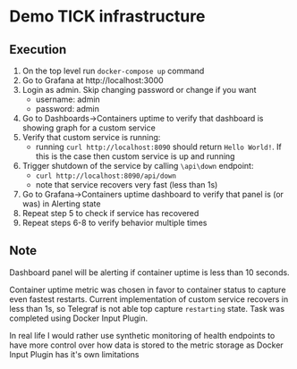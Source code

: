 # Demo TICK infrastructure 

## Execution

1. On the top level run `docker-compose up` command
2. Go to Grafana at http://localhost:3000
3. Login as admin. Skip changing password or change if you want
    - username: admin
    - password: admin
4. Go to Dashboards->Containers uptime to verify that dashboard is showing graph for a custom service
5. Verify that custom service is running:
    - running `curl http://localhost:8090` should return `Hello World!`. If this is the case then custom service is up and running
6. Trigger shutdown of the service by calling `\api\down` endpoint:
    - `curl http://localhost:8090/api/down`
    - note that service recovers very fast (less than 1s)
7. Go to Grafana->Containers uptime dashboard to verify that panel is (or was) in Alerting state
8. Repeat step 5 to check if service has recovered
9. Repeat steps 6-8 to verify behavior multiple times

## Note
Dashboard panel will be alerting if container uptime is less than 10 seconds.

Container uptime metric was chosen in favor to container status to capture even fastest restarts. Current implementation of custom service recovers in less than 1s, so Telegraf is not able top capture `restarting` state. Task was completed using Docker Input Plugin.

In real life I would rather use synthetic monitoring of health endpoints to have more control over how data is stored to the metric storage as Docker Input Plugin has it's own limitations